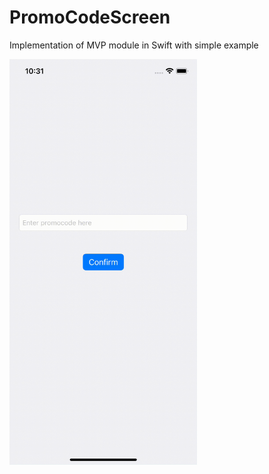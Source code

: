 # PromoCodeScreen
Implementation of MVP module in Swift with simple example
<!--![](/Assets/screen.gif)-->
<img src="/Assets/screen.gif" alt="drawing" width="300"/>
